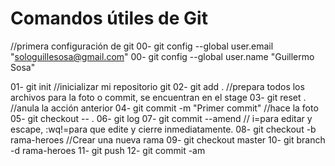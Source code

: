 # Comandos útiles de Git

//primera configuración de git
00- git config --global user.email "sologuillesosa@gmail.com"
00- git config --global user.name "Guillermo Sosa"

01- git init //inicializar mi repositorio git
02- git add . //prepara todos los archivos para la foto o commit, se encuentran en el stage
03- git reset . //anula la acción anterior
04- git commit -m "Primer commit" //hace la foto
05- git checkout -- .
06- git log
07- git commit --amend // i=para editar y escape, :wq!=para que edite y cierre inmediatamente.
08- git checkout -b rama-heroes //Crear una nueva rama
09- git checkout master
10- git branch -d rama-heroes
11- git push
12- git commit -am
